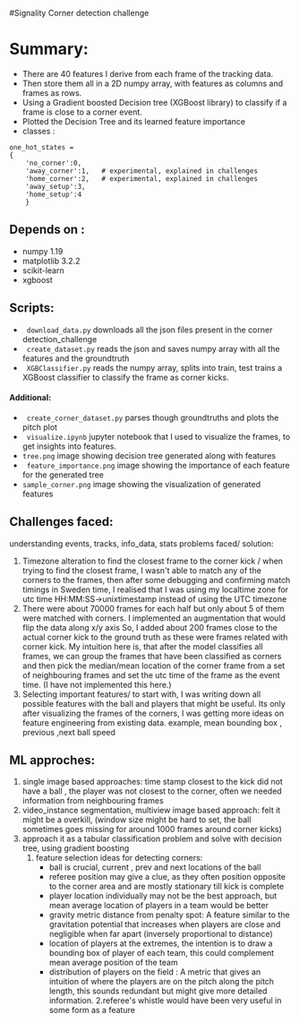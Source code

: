 #Signality Corner detection challenge

# Summary: 
* There are 40 features I derive from each frame of the tracking data.
* Then store them all in a 2D numpy array, with features as columns and frames as rows.
* Using a Gradient boosted Decision tree (XGBoost library) to classify if a frame is close to a corner event.
* Plotted the Decision Tree and its learned feature importance 
* classes :
```
one_hot_states =
{
    'no_corner':0,
    'away_corner':1,   # experimental, explained in challenges
    'home_corner':2,   # experimental, explained in challenges
    'away_setup':3,
    'home_setup':4
    }
```
## Depends on :
* numpy 1.19
* matplotlib 3.2.2
* scikit-learn
* xgboost


## Scripts:

* ``` download_data.py``` downloads all the json files present in the corner detection_challenge
* ``` create_dataset.py``` reads the json and saves numpy array with all the features and the groundtruth
* ``` XGBClassifier.py``` reads the numpy array, splits into train, test trains a XGBoost classifier to classify the frame as corner kicks.
#### Additional:
* ``` create_corner_dataset.py``` parses though groundtruths and plots the pitch plot  
* ``` visualize.ipynb``` jupyter notebook that I used to visualize the frames, to get insights into features.
* ``` tree.png ``` image showing decision tree generated along with features
* ``` feature_importance.png``` image showing the importance of each feature for the generated tree
* ``` sample_corner.png ``` image showing the visualization of generated features

## Challenges faced:
understanding events, tracks, info_data, stats
problems faced/ solution:
1. Timezone alteration to find the closest frame to the corner kick / when trying to find the closest frame, 
   I wasn't able to match any of the corners to the frames, then after some debugging and confirming match timings
   in Sweden time, I realised that I was using my localtime zone for utc time HH:MM:SS->unixtimestamp instead of using the UTC timezone
2. There were about 70000 frames for each half but only about 5 of them were matched with corners. I implemented an augmentation 
   that would flip the data along x/y axis So, I added about 200 frames close to the actual corner kick to the ground truth as these were frames related with corner kick.
   My intuition here is, that after the model classifies all frames, we can group the frames that have been classified as corners 
   and then pick the median/mean location of the corner frame from a set of neighbouring frames and set the utc time of the frame
   as the event time. (I have not implemented this here.)
3. Selecting important features/ to start with, I was writing down all possible features with the ball and players that might be useful. 
   Its only after visualizing the frames of the corners, I was getting more ideas on feature engineering from existing data.
   example, mean bounding box , previous ,next ball speed

## ML approches:
1. single image based approaches: time stamp closest to the kick did not have a ball , the player was not closest to the corner, often we needed information from neighbouring frames
2. video_instance segmentation, multiview image based approach: felt it might be a overkill, (window size might be hard to set, the ball sometimes goes missing for around 1000 frames around corner kicks)
3. approach it as a tabular classification problem and solve with decision tree, using gradient boosting
    1. feature selection ideas for detecting corners:
       * ball is crucial, current , prev and next locations of the ball 
       * referee position may give a clue, as they often position opposite to the corner area and are mostly stationary till 
         kick is complete
       * player location individually may not be the best approach, but mean average location of players 
       in a team would be better 
       * gravity metric distance from penalty spot: A feature similar to the gravitation potential that 
       increases when players are close and negligible when far apart (inversely proportional to distance)  
       * location of players at the extremes, the intention is to draw a bounding box of player of each team,
       this could complement mean average position of the team
       * distribution of players on the field : A metric that gives an intuition of where the players are on the pitch 
         along the pitch length, this sounds redundant but might give more detailed information.
    2.referee's whistle would have been very useful in some form as a feature
         
       

   



